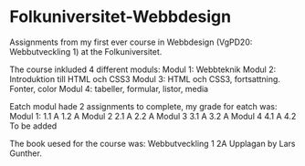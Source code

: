 # Folkuniversitet-Webbdesign
Assignments from my first ever course in Webbdesign (VgPD20: Webbutveckling 1) at the Folkuniversitet.

The course inkluded 4 different moduls:
Modul 1: Webbteknik
Modul 2: Introduktion till HTML och CSS3
Modul 3: HTML och CSS3, fortsattning. Fonter, color
Modul 4: tabeller, formular, listor, media

Eatch modul hade 2 assignments to complete, my grade for eatch was:
Modul 1:
	1.1 A
	1.2 A
Modul 2
	2.1 A
	2.2 A
Modul 3
	3.1 A
	3.2 A
Modul 4
	4.1 A
	4.2 To be added

The book uesed for the course was: Webbutveckling 1 2A Upplagan by Lars Gunther.
